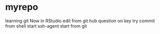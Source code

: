 # myrepo
learning git
Now in RStudio
edit from git hub
question on key
try commit from shell
start ssh-agent
start from git